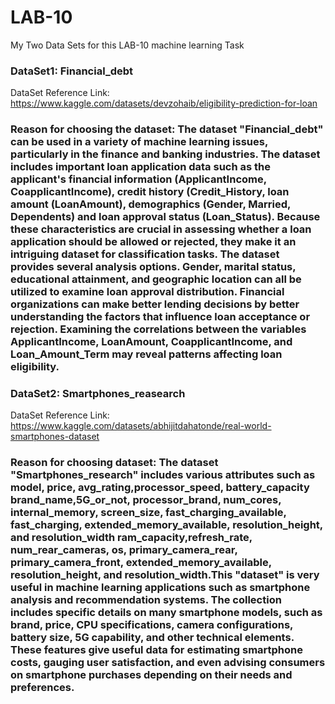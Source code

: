 # LAB-10
My Two Data Sets for this LAB-10 machine learning Task
### DataSet1:  Financial_debt
DataSet  Reference Link: https://www.kaggle.com/datasets/devzohaib/eligibility-prediction-for-loan
### Reason for choosing the dataset: The dataset "Financial_debt" can be used in a variety of machine learning issues, particularly in the finance and banking industries. The dataset includes important loan application data such as the applicant's financial information (ApplicantIncome, CoapplicantIncome), credit history (Credit_History, loan amount (LoanAmount), demographics (Gender, Married, Dependents) and loan approval status (Loan_Status). Because these characteristics are crucial in assessing whether a loan application should be allowed or rejected, they make it an intriguing dataset for classification tasks. The dataset provides several analysis options. Gender, marital status, educational attainment, and geographic location can all be utilized to examine loan approval distribution. Financial organizations can make better lending decisions by better understanding the factors that influence loan acceptance or rejection. Examining the correlations between the variables ApplicantIncome, LoanAmount, CoapplicantIncome, and Loan_Amount_Term may reveal patterns affecting loan eligibility.
### DataSet2: Smartphones_reasearch
DataSet  Reference Link: https://www.kaggle.com/datasets/abhijitdahatonde/real-world-smartphones-dataset
### Reason for choosing dataset: The dataset "Smartphones_research" includes various attributes such as model, price, avg_rating,processor_speed, battery_capacity brand_name,5G_or_not, processor_brand, num_cores, internal_memory, screen_size, fast_charging_available, fast_charging, extended_memory_available, resolution_height, and resolution_width ram_capacity,refresh_rate, num_rear_cameras, os, primary_camera_rear, primary_camera_front, extended_memory_available, resolution_height, and resolution_width.This "dataset" is very useful in machine learning applications such as smartphone analysis and recommendation systems. The collection includes specific details on many smartphone models, such as brand, price, CPU specifications, camera configurations, battery size, 5G capability, and other technical elements. These features give useful data for estimating smartphone costs, gauging user satisfaction, and even advising consumers on smartphone purchases depending on their needs and preferences.
